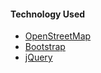 
#### Technology Used

- [OpenStreetMap](http://www.openstreetmap.org/)
- [Bootstrap](http://getbootstrap.com/)
- [jQuery](http://jquery.com/)
